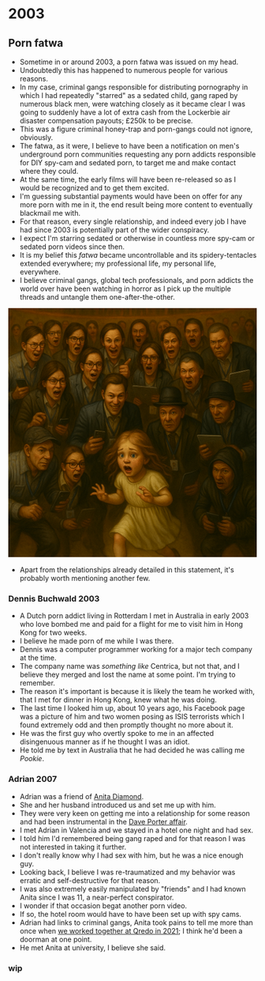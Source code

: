 # 2003

## Porn fatwa

- Sometime in or around 2003, a porn fatwa was issued on my head.
- Undoubtedly this has happened to numerous people for various reasons.
- In my case, criminal gangs responsible for distributing pornography in which I had repeatedly "starred" as a sedated child, gang raped by numerous black men, were watching closely as it became clear I was going to suddenly have a lot of extra cash from the Lockerbie air disaster compensation payouts; £250k to be precise.
- This was a figure criminal honey-trap and porn-gangs could not ignore, obviously.
- The fatwa, as it were, I believe to have been a notification on men's underground porn communities requesting any porn addicts responsible for DIY spy-cam and sedated porn, to target me and make contact where they could.
- At the same time, the early films will have been re-released so as I would be recognized and to get them excited.
- I'm guessing substantial payments would have been on offer for any more porn with me in it, the end result being more content to eventually blackmail me with.
- For that reason, every single relationship, and indeed every job I have had since 2003 is potentially part of the wider conspiracy.
- I expect I'm starring sedated or otherwise in countless more spy-cam or sedated porn videos since then.
- It is my belief this *fatwa* became uncontrollable and its spidery-tentacles extended everywhere; my professional life, my personal life, everywhere.
- I believe criminal gangs, global tech professionals, and porn addicts the world over have been watching in horror as I pick up the multiple threads and untangle them one-after-the-other.

![Porn fatwa](../../content/images/porn-fatwa.png)

- Apart from the relationships already detailed in this statement, it's probably worth mentioning another few.

### Dennis Buchwald 2003

- A Dutch porn addict living in Rotterdam I met in Australia in early 2003 who love bombed me and paid for a flight for me to visit him in Hong Kong for two weeks.
- I believe he made porn of me while I was there.
- Dennis was a computer programmer working for a major tech company at the time.
- The company name was *something like* Centrica, but not that, and I believe they merged and lost the name at some point. I'm trying to remember.
- The reason it's important is because it is likely the team he worked with, that I met for dinner in Hong Kong, knew what he was doing.
- The last time I looked him up, about 10 years ago, his Facebook page was a picture of him and two women posing as ISIS terrorists which I found extremely odd and then promptly thought no more about it.
- He was the first guy who overtly spoke to me in an affected disingenuous manner as if he thought I was an idiot.
- He told me by text in Australia that he had decided he was calling me *Pookie*.

### Adrian 2007

- Adrian was a friend of [Anita Diamond](../early-years/2006.md#guardian-soulmates).
- She and her husband introduced us and set me up with him.
- They were very keen on getting me into a relationship for some reason and had been instrumental in the [Dave Porter affair](../early-years/2006.md#guardian-soulmates).
- I met Adrian in Valencia and we stayed in a hotel one night and had sex.
- I told him I'd remembered being gang raped and for that reason I was not interested in taking it further.
- I don't really know why I had sex with him, but he was a nice enough guy.
- Looking back, I believe I was re-traumatized and my behavior was erratic and self-destructive for that reason.
- I was also extremely easily manipulated by "friends" and I had known Anita since I was 11, a near-perfect conspirator.
- I wonder if that occasion begat another porn video.
- If so, the hotel room would have to have been set up with spy cams.
- Adrian had links to criminal gangs, Anita took pains to tell me more than once when [we worked together at Qredo in 2021](../2021/march.md#qredo); I think he'd been a doorman at one point. 
- He met Anita at university, I believe she said.

### wip
